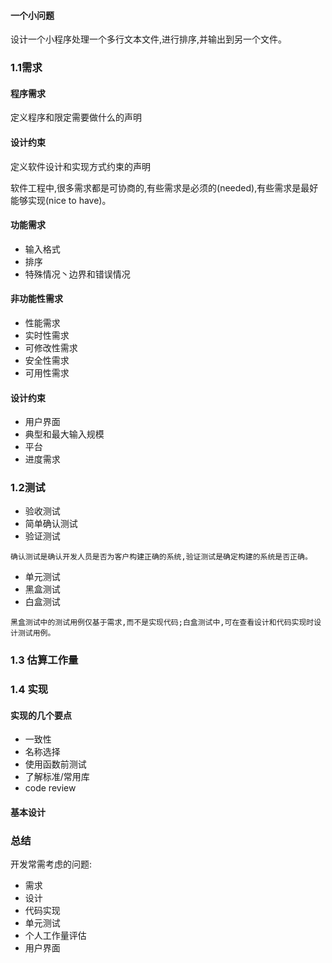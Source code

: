 #### 一个小问题

设计一个小程序处理一个多行文本文件,进行排序,并输出到另一个文件。

### 1.1需求

#### 程序需求
定义程序和限定需要做什么的声明

#### 设计约束
定义软件设计和实现方式约束的声明

软件工程中,很多需求都是可协商的,有些需求是必须的(needed),有些需求是最好能够实现(nice to have)。

#### 功能需求
* 输入格式
* 排序
* 特殊情况丶边界和错误情况

#### 非功能性需求
* 性能需求
* 实时性需求
* 可修改性需求
* 安全性需求
* 可用性需求

#### 设计约束
* 用户界面
* 典型和最大输入规模
* 平台
* 进度需求

### 1.2测试
* 验收测试
* 简单确认测试
* 验证测试
```
确认测试是确认开发人员是否为客户构建正确的系统,验证测试是确定构建的系统是否正确。
```
* 单元测试
* 黑盒测试
* 白盒测试
```
黑盒测试中的测试用例仅基于需求,而不是实现代码;白盒测试中,可在查看设计和代码实现时设计测试用例。
```

### 1.3 估算工作量

### 1.4 实现

#### 实现的几个要点
* 一致性
* 名称选择
* 使用函数前测试
* 了解标准/常用库
* code review

#### 基本设计

### 总结
开发常需考虑的问题:
* 需求
* 设计
* 代码实现
* 单元测试
* 个人工作量评估
* 用户界面